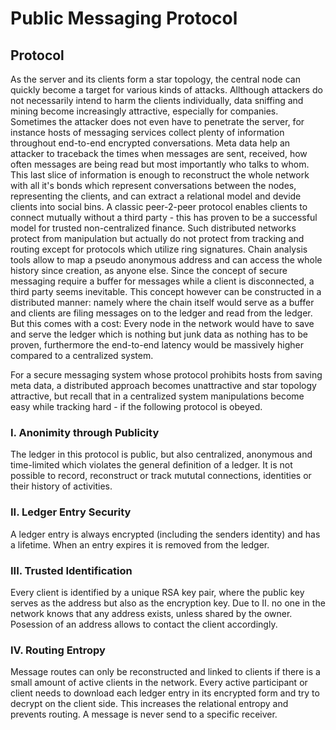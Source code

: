 # Public Messaging Protocol

## Protocol
As the server and its clients form a star topology, the central node can quickly become a target for various kinds of attacks. Allthough attackers do not necessarily intend to harm the clients individually, data sniffing and mining become increasingly attractive, especially for companies. Sometimes the attacker does not even have to penetrate the server, for instance hosts of messaging services collect plenty of information throughout end-to-end encrypted conversations. Meta data help an attacker to traceback the times when messages are sent, received, how often messages are being read but most importantly who talks to whom. This last slice of information is enough to reconstruct the whole network with all it's bonds which represent conversations between the nodes, representing the clients, and can extract a relational model and devide clients into social bins. A classic peer-2-peer protocol enables clients to connect mutually without a third party - this has proven to be a successful model for trusted non-centralized finance. Such distributed networks protect from manipulation but actually do not protect from tracking and routing except for protocols which utilize ring signatures. Chain analysis tools allow to map a pseudo anonymous address and can access the whole history since creation, as anyone else. Since the concept of secure messaging require a buffer for messages while a client is disconnected, a third party seems inevitable. This concept however can be constructed in a distributed manner: namely where the chain itself would serve as a buffer and clients are filing messages on to the ledger and read from the ledger. But this comes with a cost: Every node in the network would have to save and serve the ledger which is nothing but junk data as nothing has to be proven, furthermore the end-to-end latency would be massively higher compared to a centralized system. 

For a secure messaging system whose protocol prohibits hosts from saving meta data, a distributed approach becomes unattractive and star topology attractive, but recall that in a centralized system manipulations become easy while tracking hard - if the following protocol is obeyed.

### I. Anonimity through Publicity
The ledger in this protocol is public, but also centralized, anonymous and time-limited which violates the general definition of a ledger. It is not possible to record, reconstruct or track mututal connections, identities or their history of activities. 

### II. Ledger Entry Security
A ledger entry is always encrypted (including the senders identity) and has a lifetime. When an entry expires it is removed from the ledger.

### III. Trusted Identification
Every client is identified by a unique RSA key pair, where the public key serves as the address but also as the encryption key. Due to II. no one in the network knows that any address exists, unless shared by the owner. Posession of an address allows to contact the client accordingly. 

### IV. Routing Entropy
Message routes can only be reconstructed and linked to clients if there is a small amount of active clients in the network. Every active participant or client needs to download each ledger entry in its encrypted form and try to decrypt on the client side. This increases the relational entropy and prevents routing. A message is never send to a specific receiver.